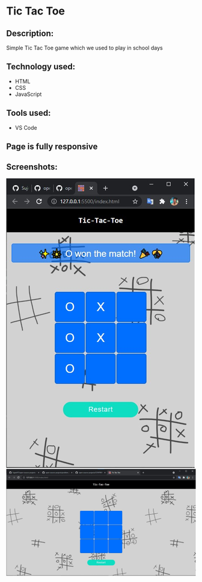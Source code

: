 # Tic Tac Toe

## Description:
Simple Tic Tac Toe game which we used to play in school days

## Technology used:
- HTML
- CSS
- JavaScript

## Tools used: 
- VS Code

**Page is fully responsive**
---
## Screenshots: 
![Tic Tac Toe](./Images/1.jpg)
![Tic Tac Toe](./Images/2.jpg)
